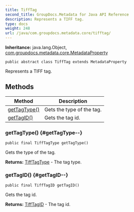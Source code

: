 ```yaml
---
title: TiffTag
second_title: GroupDocs.Metadata for Java API Reference
description: Represents a TIFF tag.
type: docs
weight: 248
url: /java/com.groupdocs.metadata.core/tifftag/
---
```

**Inheritance:**
java.lang.Object, [com.groupdocs.metadata.core.MetadataProperty](../../com.groupdocs.metadata.core/metadataproperty)
```
public abstract class TiffTag extends MetadataProperty
```

Represents a TIFF tag.
## Methods

| Method | Description |
| --- | --- |
| [getTagType()](#getTagType--) | Gets the type of the tag. |
| [getTagID()](#getTagID--) | Gets the tag id. |
### getTagType() {#getTagType--}
```
public final TiffTagType getTagType()
```


Gets the type of the tag.

**Returns:**
[TiffTagType](../../com.groupdocs.metadata.core/tifftagtype) - The tag type.
### getTagID() {#getTagID--}
```
public final TiffTagID getTagID()
```


Gets the tag id.

**Returns:**
[TiffTagID](../../com.groupdocs.metadata.core/tifftagid) - The tag id.
